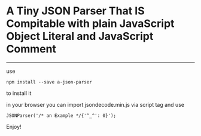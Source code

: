 # A Tiny JSON Parser That IS Compitable with plain JavaScript Object Literal and JavaScript Comment

------

use 
```
npm install --save a-json-parser
```
to install it

in your browser you can import jsondecode.min.js via script tag and use 
```
JSONParser('/* an Example */{'^_^': 0}');
```

Enjoy!